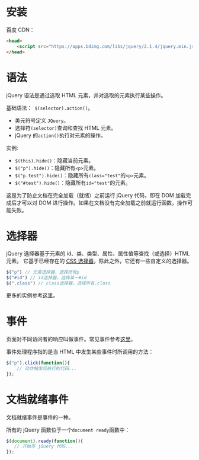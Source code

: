 # 安装

百度 CDN：
```html
<head>
	<script src="https://apps.bdimg.com/libs/jquery/2.1.4/jquery.min.js"></script>
</head>
```

# 语法

jQuery 语法是通过选取 HTML 元素，并对选取的元素执行某些操作。

基础语法：` $(selector).action()`。
+ 美元符号定义 `JQuery`。
+ 选择符`(selector)`查询和查找 HTML 元素。
+ jQuery 的`action()`执行对元素的操作。

实例:
+ `$(this).hide()`：隐藏当前元素。
+ `$("p").hide()`：隐藏所有`<p>`元素。
+ `$("p.test").hide()`：隐藏所有`class="test"`的`<p>`元素。
+ `$("#test").hide()`：隐藏所有`id="test"`的元素。

这是为了防止文档在完全加载（就绪）之前运行 jQuery 代码，即在 DOM 加载完成后才可以对 DOM 进行操作。如果在文档没有完全加载之前就运行函数，操作可能失败。

# 选择器

jQuery 选择器基于元素的 id、类、类型、属性、属性值等查找（或选择）HTML 元素。 它基于已经存在的 [CSS 选择器](http://www.runoob.com/cssref/css-selectors.html)，除此之外，它还有一些自定义的选择器。

```javascript
$("p") // 元素选择器，选择所有p
$("#id") // id选择器，选择某一#id
$(".class") // class选择器，选择所有.class
```

更多的实例参考[这里](http://www.runoob.com/jquery/jquery-selectors.html)。

# 事件

页面对不同访问者的响应叫做事件。常见事件参考[这里](http://www.runoob.com/jquery/jquery-events.html)。

事件处理程序指的是当 HTML 中发生某些事件时所调用的方法：
```javascript
$("p").click(function(){
	// 动作触发后执行的代码...
});
```

# 文档就绪事件

文档就绪事件是事件的一种。

所有的 jQuery 函数位于一个`document ready`函数中：
```javascript
$(document).ready(function(){
   // 开始写 jQuery 代码...
});
```
